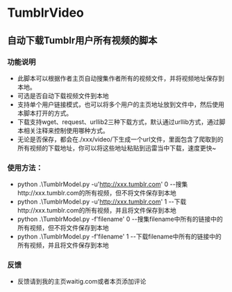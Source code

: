 # TumblrVideo
## 自动下载Tumblr用户所有视频的脚本
### 功能说明
* 此脚本可以根据作者主页自动搜集作者所有的视频文件，并将视频地址保存到本地。
* 可选是否自动下载视频文件到本地
* 支持单个用户链接模式，也可以将多个用户的主页地址放到文件中，然后使用本脚本打开的方式。
* 下载支持wget、request、urllib2三种下载方式，默认通过urllib方式，通过脚本相关注释来控制使用哪种方式。
* 无论是否保存，都会在./xxx/video/下生成一个url文件，里面包含了爬取到的所有视频的下载地址，你可以将这些地址粘贴到迅雷当中下载，速度更快~
### 使用方法：
* python .\TumblrModel.py -u'http://xxx.tumblr.com' 0      --搜集http://xxx.tumblr.com的所有视频，但不将文件保存到本地
* python .\TumblrModel.py -u'http://xxx.tumblr.com' 1      --下载http://xxx.tumblr.com的所有视频，并且将文件保存到本地
* python .\TumblrModel.py -f'filename' 0                   --搜集filename中所有的链接中的所有视频，但不将文件保存到本地
* python .\TumblrModel.py -f'filename' 1                   --下载filename中所有的链接中的所有视频，并且将文件保存到本地
### 反馈
* 反馈请到我的主页waitig.com或者本页添加评论
